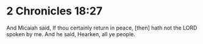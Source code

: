 # 2 Chronicles 18:27

And Micaiah said, If thou certainly return in peace, [then] hath not the LORD spoken by me. And he said, Hearken, all ye people.